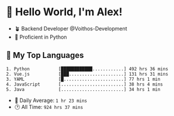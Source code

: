 # 👋 Hello World, I'm Alex!

- 🪴 Backend Developer @Voithos-Development
- 🐍 Proficient in Python

## 💚 My Top Languages
```
1. Python           [████████████............] 492 hrs 36 mins
2. Vue.js           [███.....................] 131 hrs 31 mins
3. YAML             [█.......................] 77 hrs 1 min
4. JavaScript       [........................] 38 hrs 4 mins
5. Java             [........................] 34 hrs 1 min
```
- 💪 Daily Average: `1 hr 23 mins`
- 🕑 All Time: `924 hrs 37 mins`
